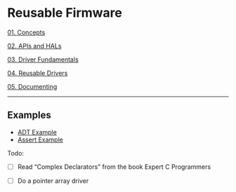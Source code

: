 # Reusable Firmware

[01. Concepts](notes/01_concepts.md)

[02. APIs and HALs](notes/02_apis_and_hals.md)

[03. Driver Fundamentals](notes/03_driver_fundamentals.md)

[04. Reusable Drivers](notes/04_reusable_drivers.md)

[05. Documenting](notes/05_documenting.md)

---

## Examples

- [ADT Example](ADT/)
- [Assert Example](assert/)

Todo:

- [ ] Read “Complex Declarators” from the book Expert C Programmers

- [ ] Do a pointer array driver